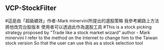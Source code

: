 ## VCP-StockFilter

#這是由「超級績效」作者-Mark minervini所提出的選股策略 我參考網路上方法將他改完台股版本 使用者可以透過此作為選股工具 
#This is a stock picking strategy proposed by "Trade like a stock market wizard" author - Mark minervini I refer to the method on the Internet to change him to the Taiwan stock version So that the user can use this as a stock selection tool
